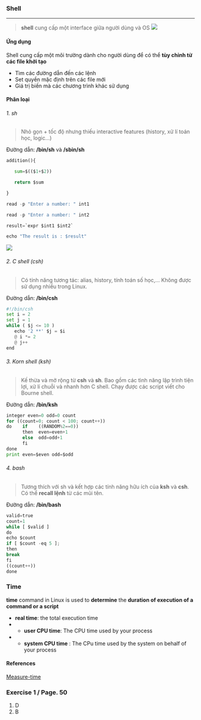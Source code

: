 ### Shell
___
>  **shell** cung cấp một interface giữa người dùng và OS
![](https://techvccloud.mediacdn.vn/thumb_w/650/2018/11/19/shellscripting-1542594064464172154102.png)

#### Ứng dụng 
Shell cung cấp một môi trường dành cho người dùng để có thể **tùy chỉnh từ các file khởi tạo**
- Tìm các đường dẫn đến các lệnh
- Set quyền mặc định trên các file mới
- Giá trị biến mà các chương trình khác sử dụng

#### Phân loại
###### 1. sh
> Nhỏ gọn + tốc độ nhưng thiếu interactive features (history, xử lí toán học, logic...)

Đường dẫn: **/bin/sh**  và **/sbin/sh**

```python
addition(){

   sum=$(($1+$2))

   return $sum

}

read -p "Enter a number: " int1

read -p "Enter a number: " int2

result=`expr $int1 $int2`

echo "The result is : $result"
```
![](https://upload.wikimedia.org/wikipedia/commons/b/bf/Version_7_UNIX_SIMH_PDP11_Kernels_Shell.png)

###### 2. C shell (csh)
> Có tính năng tương tác: alias, history, tính toán số học,... Không được sử dụng nhiều trong Linux.

Đường dẫn: **/bin/csh**

```python
#!/bin/csh
set i = 2
set j = 1
while ( $j <= 10 )
   echo '2 **' $j = $i
   @ i *= 2
   @ j++
end
````

###### 3. Korn shell (ksh)
> Kế thừa và mở rộng từ **csh** và **sh**. Bao gồm các tình năng lập trình tiện lợi, xử lí chuỗi và nhanh hơn C shell. Chạy được các script viết cho Bourne shell.

Đường dẫn: **/bin/ksh**

```python
integer even=0 odd=0 count
for ((count=0; count < 100; count++))
do    if    ((RANDOM%2==0))
      then  even=even+1
      else  odd=odd+1
      fi
done
print even=$even odd=$odd
```

###### 4. bash
> Tương thích với sh và kết hợp các tính năng hữu ích của **ksh** và **csh**. Có thể **recall lệnh** từ các mũi tên.

Đường dẫn: **/bin/bash**

```python
valid=true
count=1
while [ $valid ]
do
echo $count
if [ $count -eq 5 ];
then
break
fi
((count++))
done
```

### Time 
**time** command in Linux is used to **determine** the **duration of execution of a command or a script**
+ **real time**: the total execution time
+ + **user CPU time**: The CPU time used by your process
+ + **system CPU time** : The CPu time used by the system on behalf of your process

#### References
[Measure-time](
https://geek-university.com/linux/measure-time-of-program-execution/)

### Exercise 1 / Page. 50
1. D
2. B



